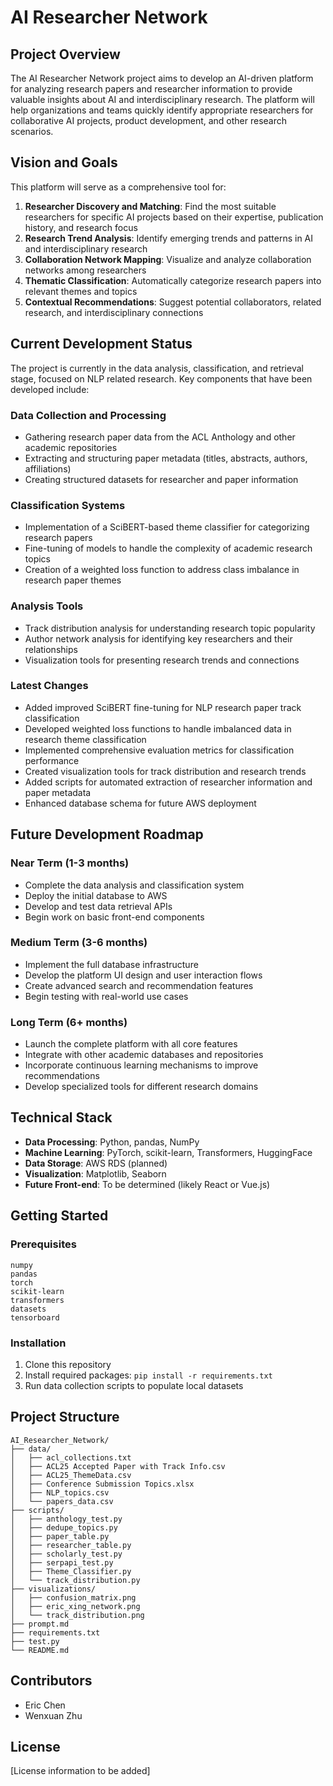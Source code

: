 # AI Researcher Network

## Project Overview

The AI Researcher Network project aims to develop an AI-driven platform for analyzing research papers and researcher information to provide valuable insights about AI and interdisciplinary research. The platform will help organizations and teams quickly identify appropriate researchers for collaborative AI projects, product development, and other research scenarios.

## Vision and Goals

This platform will serve as a comprehensive tool for:

1. **Researcher Discovery and Matching**: Find the most suitable researchers for specific AI projects based on their expertise, publication history, and research focus
2. **Research Trend Analysis**: Identify emerging trends and patterns in AI and interdisciplinary research
3. **Collaboration Network Mapping**: Visualize and analyze collaboration networks among researchers
4. **Thematic Classification**: Automatically categorize research papers into relevant themes and topics
5. **Contextual Recommendations**: Suggest potential collaborators, related research, and interdisciplinary connections

## Current Development Status

The project is currently in the data analysis, classification, and retrieval stage, focused on NLP related research. Key components that have been developed include:

### Data Collection and Processing
- Gathering research paper data from the ACL Anthology and other academic repositories
- Extracting and structuring paper metadata (titles, abstracts, authors, affiliations)
- Creating structured datasets for researcher and paper information

### Classification Systems
- Implementation of a SciBERT-based theme classifier for categorizing research papers
- Fine-tuning of models to handle the complexity of academic research topics
- Creation of a weighted loss function to address class imbalance in research paper themes

### Analysis Tools
- Track distribution analysis for understanding research topic popularity
- Author network analysis for identifying key researchers and their relationships
- Visualization tools for presenting research trends and connections

### Latest Changes
- Added improved SciBERT fine-tuning for NLP research paper track classification
- Developed weighted loss functions to handle imbalanced data in research theme classification
- Implemented comprehensive evaluation metrics for classification performance
- Created visualization tools for track distribution and research trends
- Added scripts for automated extraction of researcher information and paper metadata
- Enhanced database schema for future AWS deployment

## Future Development Roadmap

### Near Term (1-3 months)
- Complete the data analysis and classification system
- Deploy the initial database to AWS
- Develop and test data retrieval APIs
- Begin work on basic front-end components

### Medium Term (3-6 months)
- Implement the full database infrastructure
- Develop the platform UI design and user interaction flows
- Create advanced search and recommendation features
- Begin testing with real-world use cases

### Long Term (6+ months)
- Launch the complete platform with all core features
- Integrate with other academic databases and repositories
- Incorporate continuous learning mechanisms to improve recommendations
- Develop specialized tools for different research domains

## Technical Stack

- **Data Processing**: Python, pandas, NumPy
- **Machine Learning**: PyTorch, scikit-learn, Transformers, HuggingFace
- **Data Storage**: AWS RDS (planned)
- **Visualization**: Matplotlib, Seaborn
- **Future Front-end**: To be determined (likely React or Vue.js)

## Getting Started

### Prerequisites
```
numpy
pandas
torch
scikit-learn
transformers
datasets
tensorboard
```

### Installation
1. Clone this repository
2. Install required packages: `pip install -r requirements.txt`
3. Run data collection scripts to populate local datasets

## Project Structure
```
AI_Researcher_Network/
├── data/
│   ├── acl_collections.txt
│   ├── ACL25 Accepted Paper with Track Info.csv
│   ├── ACL25_ThemeData.csv
│   ├── Conference Submission Topics.xlsx
│   ├── NLP_topics.csv
│   └── papers_data.csv
├── scripts/
│   ├── anthology_test.py
│   ├── dedupe_topics.py
│   ├── paper_table.py
│   ├── researcher_table.py
│   ├── scholarly_test.py
│   ├── serpapi_test.py
│   ├── Theme_Classifier.py
│   └── track_distribution.py
├── visualizations/
│   ├── confusion_matrix.png
│   ├── eric_xing_network.png
│   └── track_distribution.png
├── prompt.md
├── requirements.txt
├── test.py
└── README.md
```

## Contributors
- Eric Chen
- Wenxuan Zhu

## License
[License information to be added]
